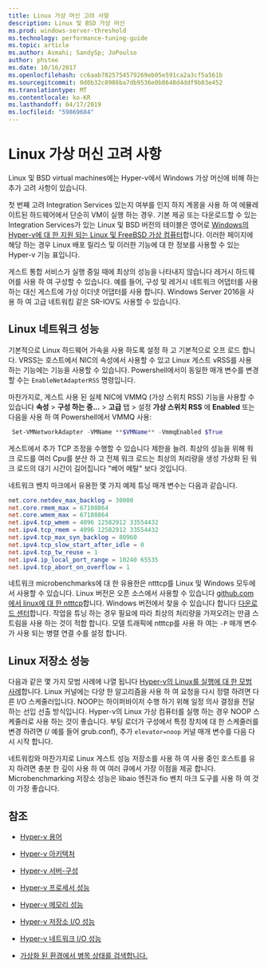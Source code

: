 ```yaml
---
title: Linux 가상 머신 고려 사항
description: Linux 및 BSD 가상 머신
ms.prod: windows-server-threshold
ms.technology: performance-tuning-guide
ms.topic: article
ms.author: Asmahi; SandySp; JoPoulso
author: phstee
ms.date: 10/16/2017
ms.openlocfilehash: cc6aab7825754579269eb05e591ca2a3cf5a561b
ms.sourcegitcommit: 0d0b32c8986ba7db9536e0b8648d4ddf9b03e452
ms.translationtype: MT
ms.contentlocale: ko-KR
ms.lasthandoff: 04/17/2019
ms.locfileid: "59869684"
---
```

# <a name="linux-virtual-machine-considerations"></a>Linux 가상 머신 고려 사항

Linux 및 BSD virtual machines에는 Hyper-v에서 Windows 가상 머신에 비해 하는 추가 고려 사항이 있습니다.

첫 번째 고려 Integration Services 있는지 여부를 인지 하지 계몽을 사용 하 여 에뮬레이트된 하드웨어에서 단순히 VM이 실행 하는 경우. 기본 제공 또는 다운로드할 수 있는 Integration Services가 있는 Linux 및 BSD 버전의 테이블은 영어로 [Windows의 Hyper-v에 대 한 지원 되는 Linux 및 FreeBSD 가상 컴퓨터](https://technet.microsoft.com/windows-server-docs/compute/hyper-v/supported-linux-and-freebsd-virtual-machines-for-hyper-v-on-windows)합니다. 이러한 페이지에 해당 하는 경우 Linux 배포 릴리스 및 이러한 기능에 대 한 정보를 사용할 수 있는 Hyper-v 기능 표입니다.

게스트 통합 서비스가 실행 중일 때에 최상의 성능을 나타내지 않습니다 레거시 하드웨어를 사용 하 여 구성할 수 있습니다. 예를 들어, 구성 및 레거시 네트워크 어댑터를 사용 하는 대신 게스트에 가상 이더넷 어댑터를 사용 합니다. Windows Server 2016을 사용 하 여 고급 네트워킹 같은 SR-IOV도 사용할 수 있습니다.

## <a name="linux-network-performance"></a>Linux 네트워크 성능

기본적으로 Linux 하드웨어 가속을 사용 하도록 설정 하 고 기본적으로 오프 로드 합니다. VRSS는 호스트에서 NIC의 속성에서 사용할 수 있고 Linux 게스트 vRSS를 사용 하는 기능에는 기능을 사용할 수 있습니다. Powershell에서이 동일한 매개 변수를 변경할 수는 `EnableNetAdapterRSS` 명령입니다.

마찬가지로, 게스트 사용 된 실제 NIC에 VMMQ (가상 스위치 RSS) 기능을 사용할 수 있습니다 **속성** > **구성 하는 중...**   >  **고급** 탭 > 설정 **가상 스위치 RSS** 에 **Enabled** 또는 다음을 사용 하 여 Powershell에서 VMMQ 사용:

```PowerShell
 Set-VMNetworkAdapter -VMName **$VMName** -VmmqEnabled $True
 ```

게스트에서 추가 TCP 조정을 수행할 수 있습니다 제한을 늘려. 최상의 성능을 위해 워크 로드를 여러 Cpu를 분산 하 고 전체 워크 로드는 최상의 처리량을 생성 가상화 된 워크 로드의 대기 시간이 길어집니다 "베어 메탈" 보다 것입니다.

네트워크 벤치 마크에서 유용한 몇 가지 예제 튜닝 매개 변수는 다음과 같습니다.

```PowerShell
net.core.netdev_max_backlog = 30000
net.core.rmem_max = 67108864
net.core.wmem_max = 67108864
net.ipv4.tcp_wmem = 4096 12582912 33554432
net.ipv4.tcp_rmem = 4096 12582912 33554432
net.ipv4.tcp_max_syn_backlog = 80960
net.ipv4.tcp_slow_start_after_idle = 0
net.ipv4.tcp_tw_reuse = 1
net.ipv4.ip_local_port_range = 10240 65535
net.ipv4.tcp_abort_on_overflow = 1
```

네트워크 microbenchmarks에 대 한 유용한은 ntttcp를 Linux 및 Windows 모두에서 사용할 수 있습니다. Linux 버전은 오픈 소스에서 사용할 수 있습니다 [github.com에서 linux에 대 한 ntttcp](https://github.com/Microsoft/ntttcp-for-linux)합니다. Windows 버전에서 찾을 수 있습니다 합니다 [다운로드 센터](https://gallery.technet.microsoft.com/NTttcp-Version-528-Now-f8b12769)합니다. 작업을 튜닝 하는 경우 필요에 따라 최상의 처리량을 가져오려는 만큼 스트림을 사용 하는 것이 적합 합니다. 모델 트래픽에 ntttcp를 사용 하 여는 `-P` 매개 변수가 사용 되는 병렬 연결 수를 설정 합니다.

## <a name="linux-storage-performance"></a>Linux 저장소 성능

다음과 같은 몇 가지 모범 사례에 나열 됩니다 [Hyper-v의 Linux를 실행에 대 한 모범 사례](https://technet.microsoft.com/windows-server-docs/compute/hyper-v/best-practices-for-running-linux-on-hyper-v)합니다. Linux 커널에는 다양 한 알고리즘을 사용 하 여 요청을 다시 정렬 하려면 다른 I/O 스케줄러입니다. NOOP는 하이퍼바이저 수행 하기 위해 일정 의사 결정을 전달 하는 선입 선출 방식입니다. Hyper-v의 Linux 가상 컴퓨터를 실행 하는 경우 NOOP 스케줄러로 사용 하는 것이 좋습니다. 부팅 로더가 구성에서 특정 장치에 대 한 스케줄러를 변경 하려면 (/ 예를 들어 grub.conf), 추가 `elevator=noop` 커널 매개 변수를 다음 다시 시작 합니다.

네트워킹와 마찬가지로 Linux 게스트 성능 저장소를 사용 하 여 사용 중인 호스트를 유지 하려면 충분 한 깊이 사용 하 여 여러 큐에서 가장 이점을 제공 합니다. Microbenchmarking 저장소 성능은 libaio 엔진과 fio 벤치 마크 도구를 사용 하 여 것이 가장 좋습니다.

## <a name="see-also"></a>참조

-   [Hyper-v 용어](terminology.md)

-   [Hyper-v 아키텍처](architecture.md)

-   [Hyper-v 서버-구성](configuration.md)

-   [Hyper-v 프로세서 성능](processor-performance.md)

-   [Hyper-v 메모리 성능](memory-performance.md)

-   [Hyper-v 저장소 I/O 성능](storage-io-performance.md)

-   [Hyper-v 네트워크 I/O 성능](network-io-performance.md)

-   [가상화 된 환경에서 병목 상태를 검색합니다.](detecting-virtualized-environment-bottlenecks.md)
